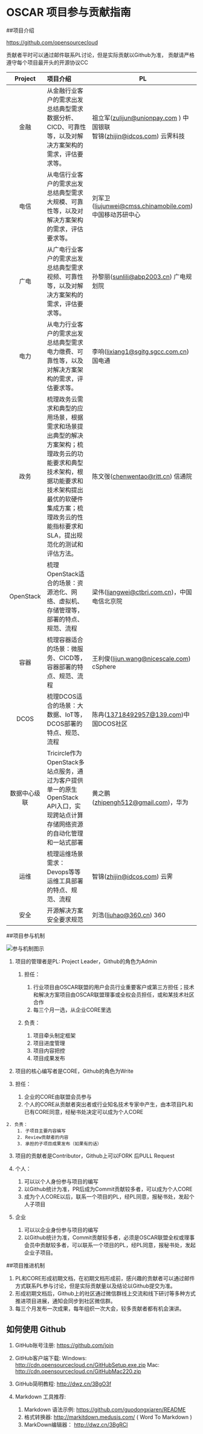 OSCAR 项目参与贡献指南 
=======

##项目介绍

https://github.com/opensourcecloud
贡献者平时可以通过邮件联系PL讨论，但是实际贡献以Github为准，贡献请严格遵守每个项目最开头的开源协议CC

| Project | 项目介绍 | PL |
|:----:|:------------|------------------|
|金融 |从金融行业客户的需求出发总结典型需求数据分析、CICD、可靠性等，以及对解决方案架构的需求，评估要求等。|  祖立军(zulijun@unionpay.com ) 中国银联 <br> 智锦(zhijin@idcos.com) 云霁科技 |
|电信 |从电信行业客户的需求出发总结典型需求大规模、可靠性等，以及对解决方案架构的需求，评估要求等。|  刘军卫(liujunwei@cmss.chinamobile.com) 中国移动苏研中心 |
|广电 |从广电行业客户的需求出发总结典型需求视频、可靠性等，以及对解决方案架构的需求，评估要求等。|  孙黎丽(sunlili@abp2003.cn) 广电规划院 ||电力 |从电力行业客户的需求出发总结典型需求电力缴费、可靠性等，以及对解决方案架构的需求，评估要求等。|  李响(lixiang1@sgitg.sgcc.com.cn) 国电通 |
|政务 |梳理政务云需求和典型的应用场景，根据需求和场景提出典型的解决方案架构；梳理政务云的功能要求和典型技术架构，根据功能要求和技术架构提出最优的软硬件集成方案；梳理政务云的性能指标要求和SLA，提出规范化的测试和评估方法。| 陈文弢(chenwentao@ritt.cn) 信通院 |
|OpenStack |梳理OpenStack适合的场景：资源池化、网络、虚拟机、存储管理等，部署的特点、规范、流程|梁伟(liangwei@ctbri.com.cn)，中国电信北京院 |
|容器 |梳理容器适合的场景：微服务、CICD等，容器部署的特点、规范、流程|王利俊(lijun.wang@nicescale.com) cSphere|
|DCOS |梳理DCOS适合的场景：大数据、IoT等，DCOS部署的特点、规范、流程|陈冉(13718492957@139.com)中国DCOS社区|
|数据中心级联 |Tricircle作为OpenStack多站点服务，通过为客户提供单一的原生OpenStack API入口，实现跨站点计算存储网络资源的自动化管理和一站式部署|黄之鹏(zhipengh512@gmail.com)，华为|
|运维 |梳理运维场景需求：Devops等等运维工具部署的特点、规范、流程|智锦(zhijin@idcos.com) 云霁|
|安全 |开源解决方案安全要求规范|刘浩(liuhao@360.cn) 360|

##项目参与机制
![参与机制图示](http://cdn.opensourcecloud.cn/github.png)1. 项目的管理者是PL: Project Leader，Github的角色为Admin
   1. 担任：
      1. 行业项目由OSCAR联盟的用户会员行业重要客户或第三方担任；技术和解决方案项目由OSCAR联盟理事或全权会员担任，或和某技术社区合作
      2. 每三个月一选，从企业CORE里选

	    
	2. 负责：
	    1. 项目牵头制定框架
	    2. 项目进度管理
	    3. 项目内容把控
	    4. 项目成果发布

	    2. 项目的核心编写者是CORE，Github的角色为Write
  1. 担任：
      1. 企业的CORE由联盟会员参与
      2. 个人的CORE从贡献者突出者或行业知名技术专家中产生，由本项目PL和已有CORE同意，经秘书处决定可以成为个人CORE

	    
	2. 负责：
	    1. 子项目主要内容编写
	    2. Review贡献者的内容
	    3. 承担的子项目成果发布（如果有的话）

3. 项目的贡献者是Contributor，Github上可以FORK 后PULL Request
  1. 个人：
      1. 可以以个人身份参与项目的编写
      2. 以Github统计为准，PR后成为Commit贡献较多者，可以成为个人CORE
      3. 成为个人CORE以后，联系一个项目的PL，经PL同意，报秘书处，发起个人子项目

  2. 企业
      1. 可以以企业身份参与项目的编写
      2. 以Github统计为准，Commit贡献较多者，必须是OSCAR联盟全权或理事会员中贡献较多者，可以联系一个项目的PL，经PL同意，报秘书处，发起企业子项目。


##项目推进机制

1. PL和CORE形成初期文档，在初期文档形成前，感兴趣的贡献者可以通过邮件方式联系PL参与讨论，但是实际贡献量以及结论以Github提交为准。2. 形成初期文档后，Github上的社区通过微信群线上交流和线下研讨等多种方式推进项目进展，通知会同步到社区微信群。3. 每三个月发布一次成果，每年组织一次大会，较多贡献者都有机会演讲。


## 如何使用 Github

1. GitHub账号注册: https://github.com/join

2. GitHub客户端下载:
   Windows: http://cdn.opensourcecloud.cn/GitHubSetup.exe.zip
   Mac: http://cdn.opensourcecloud.cn/GitHubMac220.zip

3. GitHub简明教程:  http://dwz.cn/3BgO3f

4. Markdown 工具推荐:
	1. Markdown 语法示例: https://github.com/guodongxiaren/README
	2. 格式转换器: http://markitdown.medusis.com/  ( Word To Markdown )
	3. MarkDown编辑器： http://dwz.cn/3BgRCl

